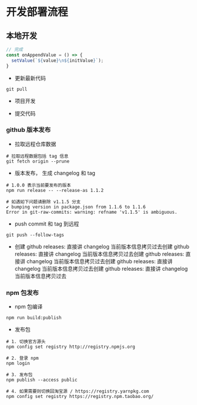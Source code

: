 # 开发部署流程

## 本地开发

```js
// 完成
const onAppendValue = () => {
  setValue(`${value}\n${initValue}`);
}
```

- 更新最新代码

```shell
git pull
```

- 项目开发

- 提交代码

### github 版本发布

- 拉取远程仓库数据

```shell
# 拉取远程数据包括 tag 信息
git fetch origin --prune
```

- 版本发布， 生成 changelog 和  tag

```shell
# 1.0.0 表示当前要发布的版本
npm run release -- --release-as 1.1.2
```

```shell
# 如遇如下问题请删除 v1.1.5 分支
✔ bumping version in package.json from 1.1.6 to 1.1.6
Error in git-raw-commits: warning: refname 'v1.1.5' is ambiguous.

```

- push commit 和 tag 到远程


```shell
git push --follow-tags
```

- 创建 github releases: 直接讲 changelog 当前版本信息拷贝过去创建 github releases: 直接讲 changelog 当前版本信息拷贝过去创建 github releases: 直接讲 changelog 当前版本信息拷贝过去创建 github releases: 直接讲 changelog 当前版本信息拷贝过去创建 github releases: 直接讲 changelog 当前版本信息拷贝过去

### npm 包发布

- npm 包编译

```shell
npm run build:publish
```

- 发布包

```shell
# 1. 切换官方源头
npm config set registry http://registry.npmjs.org

# 2. 登录 npm
npm login

# 3. 发布包
npm publish --access public

# 4. 如果需要则切换回淘宝源 / https://registry.yarnpkg.com
npm config set registry https://registry.npm.taobao.org/
```
